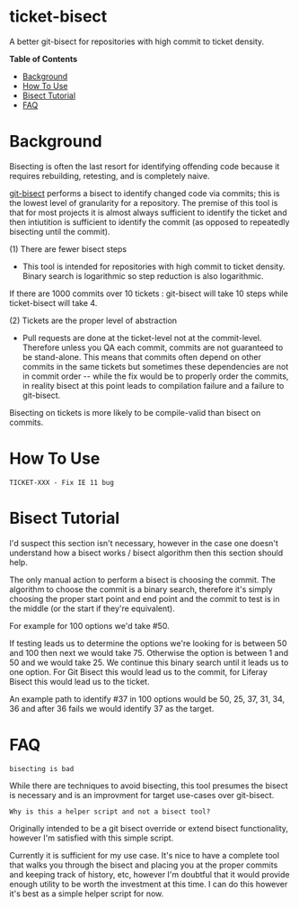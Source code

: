 # ticket-bisect

A better git-bisect for repositories with high commit to ticket density.

**Table of Contents**
- [Background](#background)
- [How To Use](#how-to-use)
- [Bisect Tutorial](#bisect-tutorial)
- [FAQ](#faq)

# Background

Bisecting is often the last resort for identifying offending code because it requires rebuilding, retesting, and is completely naive.

[git-bisect](https://git-scm.com/docs/git-bisect) performs a bisect to identify changed code via commits; this is the lowest level of granularity for a repository.  The premise of this tool is that for most projects it is almost always sufficient to identify the ticket and then intiutition is sufficient to identify the commit (as opposed to repeatedly bisecting until the commit).  

(1) There are fewer bisect steps

* This tool is intended for repositories with high commit to ticket density.  Binary search is logarithmic so step reduction is also logarithmic.

If there are 1000 commits over 10 tickets : git-bisect will take 10 steps while ticket-bisect will take 4.

(2) Tickets are the proper level of abstraction

* Pull requests are done at the ticket-level not at the commit-level.  Therefore unless you QA each commit, commits are not guaranteed to be stand-alone.  This means that commits often depend on other commits in the same tickets but sometimes these dependencies are not in commit order -- while the fix would be to properly order the commits, in reality bisect at this point leads to compilation failure and a failure to git-bisect.

Bisecting on tickets is more likely to be compile-valid than bisect on commits.

# How To Use

	TICKET-XXX - Fix IE 11 bug

# Bisect Tutorial

I'd suspect this section isn't necessary, however in the case one doesn't understand how a bisect works / bisect algorithm then this section should help.

The only manual action to perform a bisect is choosing the commit. The algorithm to choose the commit is a binary search, therefore it's simply choosing the proper start point and end point and the commit to test is in the middle (or the start if they're equivalent).

For example for 100 options we'd take #50.

If testing leads us to determine the options we're looking for is between 50 and 100 then next we would take 75.
Otherwise the option is between 1 and 50 and we would take 25.
We continue this binary search until it leads us to one option. For Git Bisect this would lead us to the commit, for Liferay Bisect this would lead us to the ticket.

An example path to identify #37 in 100 options would be 50, 25, 37, 31, 34, 36 and after 36 fails we would identify 37 as the target.

# FAQ

	bisecting is bad

While there are techniques to avoid bisecting, this tool presumes the bisect is necessary and is an improvment for target use-cases over git-bisect.

	Why is this a helper script and not a bisect tool?

Originally intended to be a git bisect override or extend bisect functionality, however I'm satisfied with this simple script. 

Currently it is sufficient for my use case.  It's nice to have a complete tool that walks you through the bisect and placing you at the proper commits and keeping track of history, etc, however I'm doubtful that it would provide enough utility to be worth the investment at this time.  I can do this however it's best as a simple helper script for now.